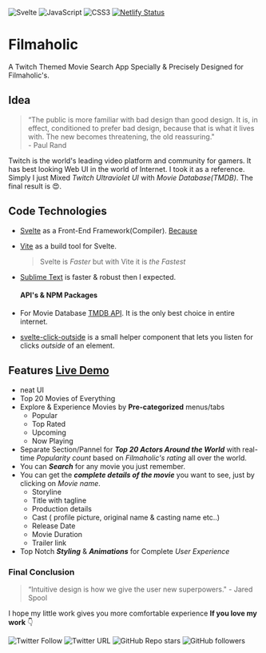 ![Svelte](https://img.shields.io/badge/Svelte-4A4A55?style=for-the-badge&logo=svelte&logoColor=FF3E00) ![JavaScript](https://img.shields.io/badge/JavaScript-323330?style=for-the-badge&logo=javascript&logoColor=F7DF1E) ![CSS3](https://img.shields.io/badge/CSS3-1572B6?style=for-the-badge&logo=css3&logoColor=white)   [![Netlify Status](https://api.netlify.com/api/v1/badges/8bd4c009-72a4-4bc1-80bc-a82a721c9850/deploy-status)](https://app.netlify.com/sites/filmaholic-svelteapp/deploys)
# Filmaholic

A Twitch Themed Movie Search App Specially & Precisely Designed for Filmaholic's.

## Idea

> “The public is more familiar with bad design than good design. It is, in effect, conditioned to prefer bad design, because that is what it lives with. The new becomes threatening, the old reassuring."   
	 - Paul Rand

Twitch is the world's leading video platform and community for gamers. It has best looking Web UI in the world of Internet. I took it as a reference. Simply I just Mixed *Twitch Ultraviolet UI* with *Movie Database(TMDB)*. The final result is 😍.

## Code Technologies

 -  [Svelte](https://svelte.dev/) as a Front-End Framework(Compiler). [Because](https://youtu.be/AdNJ3fydeao)

 - [Vite](https://vitejs.dev/) as a build tool for Svelte.
	> Svelte is *Faster* but with Vite it is *the *Fastest**

 - [Sublime Text](https://www.sublimetext.com/) is faster & robust then I expected.

	#### API's & NPM Packages
- For Movie Database [TMDB API](https://www.themoviedb.org/). It is the only best choice in entire internet.
- [svelte-click-outside](https://www.npmjs.com/package/svelte-click-outside) is a small helper component that lets you listen for clicks _outside_ of an element.

## Features [Live Demo](https://filmaholic-svelteapp.netlify.app/)

 - neat UI
 - Top 20 Movies of Everything
 - Explore & Experience Movies by **Pre-categorized** menus/tabs
	 - Popular
	 - Top Rated
	 - Upcoming
	 - Now Playing
- Separate Section/Pannel for ***Top 20 Actors Around the World*** with real-time *Popularity count* based on *Filmaholic's rating* all over the world.
- You can ***Search*** for any movie you just remember.
- You can get the ***complete details of the movie*** you want to see, just by clicking on *Movie name*.
	- Storyline
	- Title with tagline
	- Production details
	- Cast ( profile picture, original name & casting name etc..)
	- Release Date
	- Movie Duration
	- Trailer link
- Top Notch  ***Styling*** & ***Animations*** for Complete *User Experience*

### Final Conclusion 
> “Intuitive design is how we give the user new superpowers."
	 - Jared Spool

I hope my little work gives you more comfortable experience 
**If you love my work** 👇

![Twitter Follow](https://img.shields.io/twitter/follow/Maharshine?style=social)  ![Twitter URL](https://img.shields.io/twitter/url?color=blue&label=Tweet%20Your%20%20appreciation&style=social&url=https%3A%2F%2Ftwitter.com%2FMaharshine) ![GitHub Repo stars](https://img.shields.io/github/stars/Manohar-Maharshi/Filmaholic?style=social)   ![GitHub followers](https://img.shields.io/github/followers/Manohar-Maharshi?style=social)

	 

